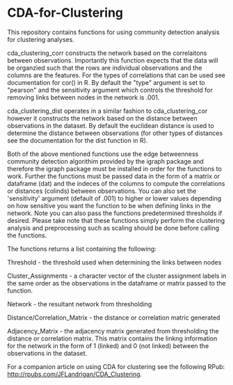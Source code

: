 # CDA-for-Clustering

This repository contains functions for using community detection analysis for clustering analyses.

cda_clustering_corr constructs the network based on the correlaitons between observations. Importantly this function expects that the data will be organzied such that the rows are individual observations and the columns are the features. For the types of correlations that can be used see documentation for cor() in R. By default the "type" argument is set to "pearson" and the sensitivity argument which controls the threshold for removing links between nodes in the network is .001. 

cda_clustering_dist operates in a similar fashion to cda_clustering_cor however it constructs the network based on the distance between observations in the dataset. By default the euclidean distance is used to determine the distance between observations (for other types of distances see the documentation for the dist function in R).

Both of the above mentioned functions use the edge betweenness community detection algorithim provided by the igraph package and therefore the igraph package must be installed in order for the functions to work. Further the functions must be passed data in the form of a matrix or dataframe (dat) and the indeces of the columns to compute the correlations or distances (colinds) between observations. You can also set the 'sensitivity' argument (default of .001) to higher or lower values depending on how sensitive you want the function to be when defining links in the network. Note you can also pass the functions predetermined thresholds if desired. Please take note that these functions simply perform the clustering analysis and preprocessing such as scaling should be done before calling the functions.

The functions returns a list containing the following:

Threshold - the threshold used when determining the links between nodes

Cluster_Assignments - a character vector of the cluster assignment labels in the same order as the observations in the dataframe or matrix    passed to the function.

Network - the resultant network from thresholding

Distance/Correlation_Matrix - the distance or correlation matric generated

Adjacency_Matrix - the adjacency matrix generated from thresholding the distance or correlation matrix. This matrix contains the linkng      information for the network in the form of 1 (linked) and 0 (not linked) between the observations in the dataset.

For a companion article on using CDA for clustering see the following RPub: http://rpubs.com/JFLandrigan/CDA_Clustering. 
